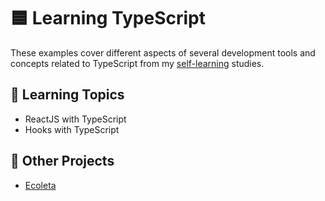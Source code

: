 # 🟦 Learning TypeScript

These examples cover different aspects of several development tools and concepts related to TypeScript from my [self-learning](https://github.com/DanielBrito/self-learning) studies.

## 📑 Learning Topics

- ReactJS with TypeScript
- Hooks with TypeScript

## :rocket: Other Projects

- [Ecoleta](https://github.com/DanielBrito/ecoleta-nlw-rocketseat)
